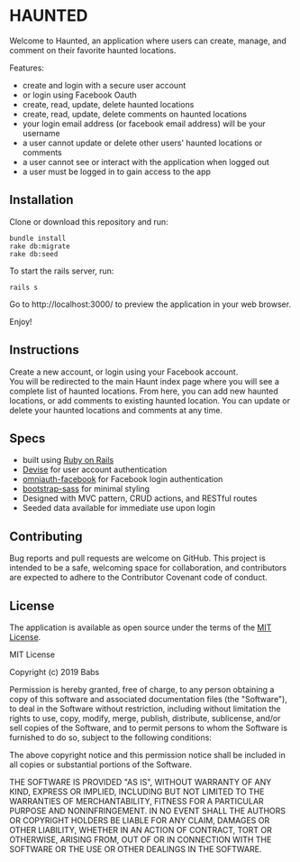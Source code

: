# HAUNTED

Welcome to Haunted, an application where users can create, manage, and comment on their favorite haunted locations.

Features:
- create and login with a secure user account
- or login using Facebook Oauth
- create, read, update, delete haunted locations
- create, read, update, delete comments on haunted locations
- your login email address (or facebook email address) will be your username
- a user cannot update or delete other users' haunted locations or comments
- a user cannot see or interact with the application when logged out
- a user must be logged in to gain access to the app

## Installation

Clone or download this repository and run:

```
bundle install
rake db:migrate
rake db:seed
```

To start the rails server, run:
```
rails s
```
Go to http://localhost:3000/ to preview the application in your web browser.

Enjoy!

## Instructions

Create a new account, or login using your Facebook account.  
You will be redirected to the main Haunt index page where you will see a complete list of haunted locations.
From here, you can add new haunted locations, or add comments to existing haunted location.
You can update or delete your haunted locations and comments at any time.

## Specs

- built using [Ruby on Rails](https://rubyonrails.org/)
- [Devise](https://github.com/plataformatec/devise/blob/master/README.md) for user account authentication
- [omniauth-facebook](https://github.com/mkdynamic/omniauth-facebook) for Facebook login authentication
- [bootstrap-sass](https://github.com/twbs/bootstrap-sass) for minimal styling
- Designed with MVC pattern, CRUD actions, and RESTful routes
- Seeded data available for immediate use upon login

## Contributing

Bug reports and pull requests are welcome on GitHub. This project is intended to be a safe, welcoming space for collaboration, and contributors are expected to adhere to the Contributor Covenant code of conduct.

## License

The application is available as open source under the terms of the [MIT License](https://github.com/SilverBright/Haunted-App/blob/add-license-1/LICENSE).

MIT License

Copyright (c) 2019 Babs

Permission is hereby granted, free of charge, to any person obtaining a copy
of this software and associated documentation files (the "Software"), to deal
in the Software without restriction, including without limitation the rights
to use, copy, modify, merge, publish, distribute, sublicense, and/or sell
copies of the Software, and to permit persons to whom the Software is
furnished to do so, subject to the following conditions:

The above copyright notice and this permission notice shall be included in all
copies or substantial portions of the Software.

THE SOFTWARE IS PROVIDED "AS IS", WITHOUT WARRANTY OF ANY KIND, EXPRESS OR
IMPLIED, INCLUDING BUT NOT LIMITED TO THE WARRANTIES OF MERCHANTABILITY,
FITNESS FOR A PARTICULAR PURPOSE AND NONINFRINGEMENT. IN NO EVENT SHALL THE
AUTHORS OR COPYRIGHT HOLDERS BE LIABLE FOR ANY CLAIM, DAMAGES OR OTHER
LIABILITY, WHETHER IN AN ACTION OF CONTRACT, TORT OR OTHERWISE, ARISING FROM,
OUT OF OR IN CONNECTION WITH THE SOFTWARE OR THE USE OR OTHER DEALINGS IN THE
SOFTWARE.